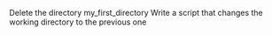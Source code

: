 Delete the directory my_first_directory
Write a script that changes the working directory to the previous one
